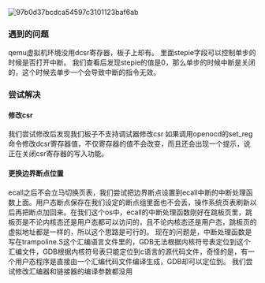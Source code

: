 ![97b0d37bcdca54597c3101123baf6ab](https://github.com/user-attachments/assets/53224ca6-a49e-4fb5-801d-9512e1234705)

### 遇到的问题
qemu虚拟机环境没用dcsr寄存器，板子上却有。
里面stepie字段可以控制单步的时候是否打开中断。
我们查看后发现stepie的值是0，那么单步的时候中断是关闭的，这个时候去单步一个会导致中断的指令无效。
### 尝试解决
#### 修改csr
我们尝试修改后发现我们板子不支持调试器修改csr
如果调用openocd的set_reg命令修改dcsr寄存器值，不仅寄存器的值不会改变，而且还会出现一个提示，说正在关闭csr寄存器的写入功能。
#### 更换边界断点位置
ecall之后不会立马切换页表，我们尝试把边界断点设置到ecall中断的中断处理函数上面。用户态断点保存在我们设定的断点组里面也不会丢，操作系统页表刷新以后再把断点加回来。在我们这个os中，ecall的中断处理函数刚好在跳板页里，跳板页是不论内核态还是用户态都可以访问的，且不论内核态还是用户态，跳板页的虚拟地址都是一样的，所以这个思路是可行的。
现在的问题是，中断处理函数是写在trampoline.S这个汇编语言文件里的，GDB无法根据内核符号表定位到这个汇编文件，GDB根据内核符号表只能定位到c语言的源代码文件，奇怪的是，有一个用户态程序是直接由一个汇编代码文件编译生成，GDB却可以定位到。
我们尝试修改汇编器和链接器的编译参数都没用
